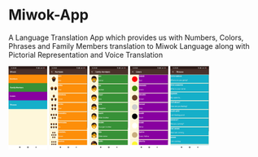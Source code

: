 # Miwok-App
A Language Translation App which provides us with Numbers, Colors, Phrases and Family Members translation to Miwok Language along with Pictorial Representation and Voice Translation 
<br>
<div style="margin:0 auto">
<img src="https://github.com/shiv-am2608/Miwok-App/blob/master/Screenshots/HomePage.jpg" width="15%">
<img src="https://github.com/shiv-am2608/Miwok-App/blob/master/Screenshots/Numbers.jpg" width="15%">
<img src="https://github.com/shiv-am2608/Miwok-App/blob/master/Screenshots/Family%20Members.jpg" width="15%">
<img src="https://github.com/shiv-am2608/Miwok-App/blob/master/Screenshots/Colors.jpg" width="15%">
<img src="https://github.com/shiv-am2608/Miwok-App/blob/master/Screenshots/Phrases.jpg" width="15%">
 </div>
